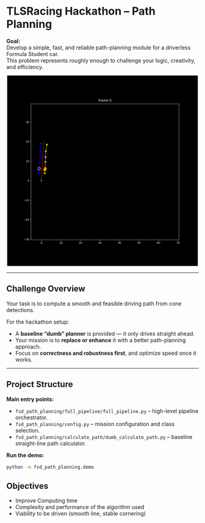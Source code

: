 # TLSRacing Hackathon – Path Planning

**Goal:**  
Develop a simple, fast, and reliable path-planning module for a driverless Formula Student car.  
This problem represents roughly enough to challenge your logic, creativity, and efficiency.

<p align="center">
  <img src="path_planning.gif" width="500">
</p>

---

## Challenge Overview
Your task is to compute a smooth and feasible driving path from cone detections.

For the hackathon setup:
- A **baseline “dumb” planner** is provided — it only drives straight ahead.  
- Your mission is to **replace or enhance** it with a better path-planning approach.  
- Focus on **correctness and robustness first**, and optimize speed once it works.

---

## Project Structure
**Main entry points:**
- `fsd_path_planning/full_pipeline/full_pipeline.py` – high-level pipeline orchestrator.  
- `fsd_path_planning/config.py` – mission configuration and class selection.  
- `fsd_path_planning/calculate_path/dumb_calculate_path.py` – baseline straight-line path calculator.

**Run the demo:**
```bash
python -m fsd_path_planning.demo
```
## Objectives
-  Improve Computing time
-  Complexity and performance of the algorithm used
-  Viability to be driven (smooth line, stable cornering)

